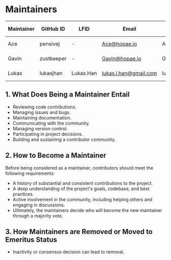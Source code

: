 # Maintainers

| Maintainer | GitHub ID  | LFID      | Email                 | Chat ID     | Company Affiliation | Scope     |
| ---------- | ---------- | --------- | --------------------- | ----------- | ------------------- | --------- |
| Ace        | pensivej   | -         | Ace@hopae.io          | Ace         | Hopae Inc.          | sd-jwt-js |
| Gavin      | zustkeeper | -         | Gavin@hopae.io        | Gavin       | Hopae Inc.          | sd-jwt-js |
| Lukas      | lukasjhan  | Lukas.Han | lukas.j.han@gmail.com | lukas.j.han | Hopae Inc.          | sd-jwt-js |

## 1. What Does Being a Maintainer Entail

- Reviewing code contributions.
- Managing issues and bugs.
- Maintaining documentation.
- Communicating with the community.
- Managing version control.
- Participating in project decisions.
- Building and sustaining a contributor community.

## 2. How to Become a Maintainer

Before being considered as a maintainer, contributors should meet the following requirements:

- A history of substantial and consistent contributions to the project.
- A deep understanding of the project's goals, codebase, and best practices.
- Active involvement in the community, including helping others and engaging in discussions.
- Ultimately, the maintainers decide who will become the new maintainer through a majority vote.

## 3. How Maintainers are Removed or Moved to Emeritus Status

- Inactivity or consensus decision can lead to removal.
